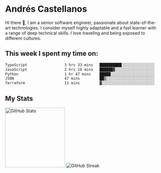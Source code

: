 # Andrés Castellanos

Hi there 👋, I am a senior software engineer, passionate about state-of-the-art technologies. I consider myself highly adaptable and a fast learner with a range of deep technical skills. I love traveling and being exposed to different cultures.

## This week I spent my time on:

<!--START_SECTION:waka-->

```txt
TypeScript                 3 hrs 33 mins   ██████████░░░░░░░░░░░░░░░   40.04 %
JavaScript                 2 hrs 19 mins   ██████▓░░░░░░░░░░░░░░░░░░   26.22 %
Python                     1 hr 47 mins    █████░░░░░░░░░░░░░░░░░░░░   20.16 %
JSON                       47 mins         ██▒░░░░░░░░░░░░░░░░░░░░░░   08.95 %
Terraform                  11 mins         ▓░░░░░░░░░░░░░░░░░░░░░░░░   02.23 %
```

<!--END_SECTION:waka-->

## My Stats

<img height="195" src="https://github-readme-stats.vercel.app/api?username=andrescv&show_icons=true&theme=onedark&hide_border=true&card_width=495" alt="GitHub Stats" />

<img src="https://streak-stats.demolab.com?user=andrescv&theme=one-dark-pro&hide_border=true" alt="GitHub Streak" />
